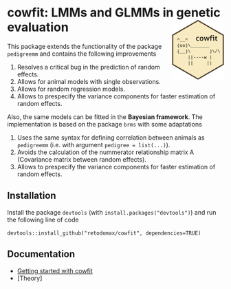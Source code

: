 # cowfit: LMMs and GLMMs in genetic evaluation <img src="fig/cowfit.png" width="120" align="right" />

This package extends the functionality of the package `pedigreemm` and contains the following improvements

1. Resolves a critical bug in the prediction of random effects.
2. Allows for animal models with single observations.
3. Allows for random regression models.
4. Allows to prespecify the variance components for faster estimation of random effects.

Also, the same models can be fitted in the **Bayesian framework**. The implementation is based on the package `brms` with some adaptations

1. Uses the same syntax for defining correlation between animals as `pedigreemm` (i.e. with argument `pedigree = list(...)`).
2. Avoids the calculation of the nummerator relationship matrix A (Covariance matrix between random effects).
3. Allows to prespecify the variance components for faster estimation of random effects.

## Installation

Install the package `devtools` (with `install.packages("devtools")`) and run the following line of code
```
devtools::install_github("retodomax/cowfit", dependencies=TRUE)
```

## Documentation

* [Getting started with cowfit](https://retodomax.github.io/cowfit/getting_started)
* [Theory]
